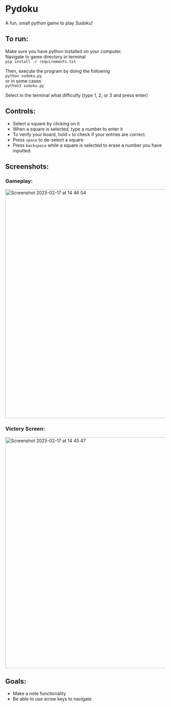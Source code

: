 # Pydoku
A fun, small python game to play Sudoku!

## To run:
Make sure you have python installed on your computer.  
Navigate to game directory in terminal  
``pip install -r requirements.txt``  

Then, execute the program by doing the following  
``python sudoku.py``  
or in some cases  
``python3 sudoku.py``

Select in the terminal what difficulty (type 1, 2, or 3 and press enter)

## Controls:
* Select a square by clicking on it
* When a square is selected, type a number to enter it
* To verify your board, hold ``v`` to check if your entries are correct.
* Press ``space`` to de-select a square
* Press ``backspace`` while a square is selected to erase a number you have inputted.

## Screenshots:
### Gameplay:  
<img width="719" alt="Screenshot 2025-02-17 at 14 46 04" src="https://github.com/user-attachments/assets/75036bc1-83d2-41fb-a1fa-f70d4cdac787" />   

### Victory Screen:
<img width="725" alt="Screenshot 2025-02-17 at 14 45 47" src="https://github.com/user-attachments/assets/5f8c4e70-19d1-466c-b462-4c81bc7fa734" />

## Goals:
* Make a note functionality
* Be able to use arrow keys to navigate
